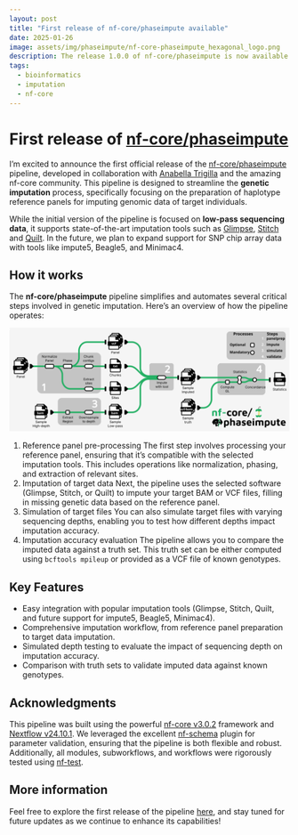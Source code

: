 ```yaml
---
layout: post
title: "First release of nf-core/phaseimpute available"
date: 2025-01-26
image: assets/img/phaseimpute/nf-core-phaseimpute_hexagonal_logo.png
description: The release 1.0.0 of nf-core/phaseimpute is now available
tags:
  - bioinformatics
  - imputation
  - nf-core
---
```


# First release of [nf-core/phaseimpute](https://nf-co.re/phaseimpute/1.0.0/)

I’m excited to announce the first official release of the [nf-core/phaseimpute](https://nf-co.re/phaseimpute/1.0.0/) pipeline, developed in collaboration with [Anabella Trigilla](https://github.com/atrigila) and the amazing nf-core community. This pipeline is designed to streamline the **genetic imputation** process, specifically focusing on the preparation of haplotype reference panels for imputing genomic data of target individuals.

While the initial version of the pipeline is focused on **low-pass sequencing data**, it supports state-of-the-art imputation tools such as [Glimpse](https://odelaneau.github.io/GLIMPSE/), [Stitch](https://github.com/rwdavies/STITCH) and [Quilt](https://github.com/rwdavies/QUILT). In the future, we plan to expand support for SNP chip array data with tools like impute5, Beagle5, and Minimac4.


## How it works

The **nf-core/phaseimpute** pipeline simplifies and automates several critical steps involved in genetic imputation. Here’s an overview of how the pipeline operates:

![phaseimpute_metromap](assets/img/phaseimpute/MetroMap_animated.svg)

1) Reference panel pre-processing
The first step involves processing your reference panel, ensuring that it’s compatible with the selected imputation tools. This includes operations like normalization, phasing, and extraction of relevant sites.
2) Imputation of target data
Next, the pipeline uses the selected software (Glimpse, Stitch, or Quilt) to impute your target BAM or VCF files, filling in missing genetic data based on the reference panel.
3) Simulation of target files
You can also simulate target files with varying sequencing depths, enabling you to test how different depths impact imputation accuracy.
4) Imputation accuracy evaluation
The pipeline allows you to compare the imputed data against a truth set. This truth set can be either computed using `bcftools mpileup` or provided as a VCF file of known genotypes.

## Key Features

- Easy integration with popular imputation tools (Glimpse, Stitch, Quilt, and future support for impute5, Beagle5, Minimac4).
- Comprehensive imputation workflow, from reference panel preparation to target data imputation.
- Simulated depth testing to evaluate the impact of sequencing depth on imputation accuracy.
- Comparison with truth sets to validate imputed data against known genotypes.

## Acknowledgments

This pipeline was built using the powerful [nf-core v3.0.2](https://nf-co.re/) framework and [Nextflow v24.10.1](https://www.nextflow.io/docs/latest/index.html).
We leveraged the excellent [nf-schema](https://nextflow-io.github.io/nf-schema/latest/) plugin for parameter validation, ensuring that the pipeline is both flexible and robust. Additionally, all modules, subworkflows, and workflows were rigorously tested using [nf-test](https://www.nf-test.com/).

## More information

Feel free to explore the first release of the pipeline [here](https://nf-co.re/phaseimpute/1.0.0/), and stay tuned for future updates as we continue to enhance its capabilities!